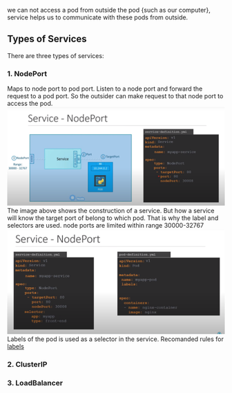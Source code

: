 we can not access a pod from outside the pod {such as our computer}, service helps
us to communicate with these pods from outside.<br>
## Types of Services
There are three types of services:<br>
### 1. NodePort
Maps to node port to pod port. Listen to a node port and forward the request 
to a pod port. So the outsider can make request to that node port to access the pod.
![image](Service-nodePort.png)
The image above shows the construction of a service. But how a service will know 
the target port of belong to which pod. That is why the label and selectors are 
used. node ports are limited within range 30000-32767
![selector](Selector.png)
Labels of the pod is used as a selector in the service. Recomanded rules for 
[labels](https://kubernetes.io/docs/concepts/overview/working-with-objects/common-labels/)

### 2. ClusterIP
### 3. LoadBalancer